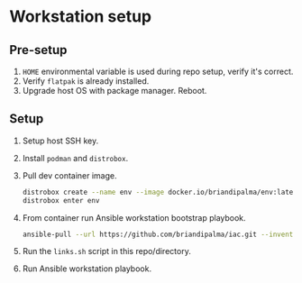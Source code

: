 # Workstation setup

## Pre-setup

1. `HOME` environmental variable is used during repo setup, verify it's correct.
2. Verify `flatpak` is already installed.
3. Upgrade host OS with package manager. Reboot.

## Setup

1. Setup host SSH key.
2. Install `podman` and `distrobox`.
3. Pull dev container image.

   ```bash
   distrobox create --name env --image docker.io/briandipalma/env:latest
   distrobox enter env
   ```

4. From container run Ansible workstation bootstrap playbook.

   ```bash
   ansible-pull --url https://github.com/briandipalma/iac.git --inventory ansible/workstations/inventory.ini ansible/workstations/bootstrap.yaml
   ```

5. Run the `links.sh` script in this repo/directory.
6. Run Ansible workstation playbook.
